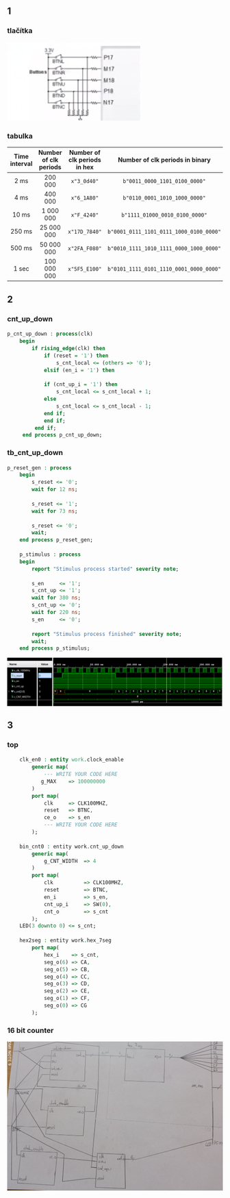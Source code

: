 ## 1
### tlačítka 
![Buttons](Images/1.png)
### tabulka
| **Time interval** | **Number of clk periods** | **Number of clk periods in hex** | **Number of clk periods in binary** |
   | :-: | :-: | :-: | :-: |
   | 2&nbsp;ms | 200 000 | `x"3_0d40"` | `b"0011_0000_1101_0100_0000"` |
   | 4&nbsp;ms | 400 000 | `x"6_1A80"` | `b"0110_0001_1010_1000_0000"` |
   | 10&nbsp;ms | 1 000 000 | `x"F_4240"` | `b"1111_01000_0010_0100_0000"` |
   | 250&nbsp;ms | 25 000 000 | `x"17D_7840"` | `b"0001_0111_1101_0111_1000_0100_0000"` |
   | 500&nbsp;ms | 50 000 000 | `x"2FA_F080"` | `b"0010_1111_1010_1111_0000_1000_0000"` |
   | 1&nbsp;sec | 100 000 000 | `x"5F5_E100"` | `b"0101_1111_0101_1110_0001_0000_0000"` |

## 2
### cnt_up_down
```vhdl
p_cnt_up_down : process(clk)
    begin
        if rising_edge(clk) then
            if (reset = '1') then 
                s_cnt_local <= (others => '0');
            elsif (en_i = '1') then 

            if (cnt_up_i = '1') then
                s_cnt_local <= s_cnt_local + 1;
            else
                s_cnt_local <= s_cnt_local - 1;
            end if;
            end if;
         end if;
     end process p_cnt_up_down;
```
### tb_cnt_up_down
```vhdl
p_reset_gen : process
    begin
        s_reset <= '0';
        wait for 12 ns;
        
        s_reset <= '1';
        wait for 73 ns;

        s_reset <= '0';
        wait;
    end process p_reset_gen;

    p_stimulus : process
    begin
        report "Stimulus process started" severity note;

        s_en     <= '1';     
        s_cnt_up <= '1';
        wait for 380 ns;
        s_cnt_up <= '0';
        wait for 220 ns;
        s_en     <= '0';

        report "Stimulus process finished" severity note;
        wait;
    end process p_stimulus;
```
![Simulácia](Images/2.png)


## 3
### top
```vhdl
    clk_en0 : entity work.clock_enable
        generic map(
            --- WRITE YOUR CODE HERE
           g_MAX    => 100000000
        )
        port map(
            clk     => CLK100MHZ,
            reset   => BTNC,
            ce_o    => s_en
            --- WRITE YOUR CODE HERE
        );

    bin_cnt0 : entity work.cnt_up_down
        generic map(
            g_CNT_WIDTH  => 4
        )
        port map(
            clk          => CLK100MHZ,
            reset        => BTNC,
            en_i         => s_en,
            cnt_up_i     => SW(0),
            cnt_o        => s_cnt
        );
    LED(3 downto 0) <= s_cnt;

    hex2seg : entity work.hex_7seg
        port map(
            hex_i    => s_cnt,
            seg_o(6) => CA,
            seg_o(5) => CB,
            seg_o(4) => CC,
            seg_o(3) => CD,
            seg_o(2) => CE,
            seg_o(1) => CF,
            seg_o(0) => CG
        );
```
### 16 bit counter 
![Bcounter](Images/3.jpg)
